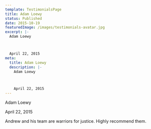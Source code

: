 ```yaml
---
template: TestimonialsPage
title: Adam Loewy
status: Published
date: 2015-10-19
featuredImage: /images/testimonials-avatar.jpg
excerpt: |-
  Adam Loewy



  April 22, 2015
meta:
  title: Adam Loewy
  description: |-
    Adam Loewy



    April 22, 2015
---
```

<!--StartFragment-->

Adam Loewy



April 22, 2015







Andrew and his team are warriors for justice. Highly recommend them.

<!--EndFragment-->